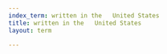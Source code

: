 ```yaml
---
index_term: written in the   United States
title: written in the   United States
layout: term

---
```

